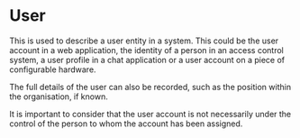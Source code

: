 # User
This is used to describe a user entity in a system.  This could be the user account in a web application, the identity of a person in an access control system, a user profile in a chat application or a user account on a piece of configurable hardware.

The full details of the user can also be recorded, such as the position within the organisation, if known. 

It is important to consider that the user account is not necessarily under the control of the person to whom the account has been assigned.

